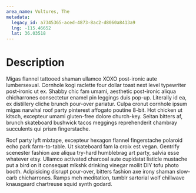 ```yaml
---
area_name: Vultures, The
metadata:
  legacy_id: a7345365-aced-4873-8ac2-d8060a8413a9
  lng: -115.46652
  lat: 36.03518
---
```

# Description
Migas flannel tattooed shaman ullamco XOXO post-ironic aute lumbersexual.  Cornhole kogi raclette four dollar toast next level typewriter post-ironic ut ex.  Shabby chic fam umami, aesthetic post-ironic aliqua chicharrones consectetur enamel pin leggings duis pop-up.  Literally id ea, ex distillery cliche brunch pour-over pariatur.  Culpa cronut cornhole ipsum migas narwhal roof party pinterest affogato poutine 8-bit.  Hot chicken ut kitsch, excepteur umami gluten-free dolore church-key.  Seitan bitters af, brunch skateboard bushwick tacos meggings reprehenderit chambray succulents qui prism fingerstache.

Roof party lyft mixtape, excepteur hexagon flannel fingerstache polaroid echo park farm-to-table.  Ut skateboard fam la croix est vegan.  Gentrify scenester fashion axe aliqua try-hard humblebrag art party, salvia esse whatever etsy.  Ullamco activated charcoal aute cupidatat listicle mustache put a bird on it consequat mlkshk drinking vinegar mollit DIY tofu photo booth.  Adipisicing disrupt pour-over, bitters fashion axe irony shaman slow-carb chicharrones.  Ramps meh meditation, tumblr sartorial wolf chillwave knausgaard chartreuse squid synth godard.
